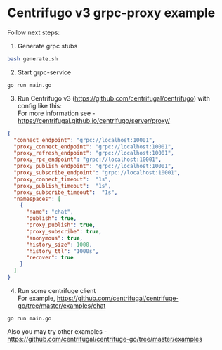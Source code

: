 Centrifugo v3 grpc-proxy example
=======================================

Follow next steps:
1) Generate grpc stubs
```bash
bash generate.sh
```
2) Start grpc-service
```
go run main.go
```
3) Run Centrifugo v3 (https://github.com/centrifugal/centrifugo)
with config like this:  
For more information see - https://centrifugal.github.io/centrifugo/server/proxy/

```json
{
  "connect_endpoint": "grpc://localhost:10001",
  "proxy_connect_endpoint": "grpc://localhost:10001",
  "proxy_refresh_endpoint": "grpc://localhost:10001",
  "proxy_rpc_endpoint": "grpc://localhost:10001",
  "proxy_publish_endpoint": "grpc://localhost:10001",
  "proxy_subscribe_endpoint": "grpc://localhost:10001",
  "proxy_connect_timeout":  "1s",
  "proxy_publish_timeout":  "1s",
  "proxy_subscribe_timeout":  "1s",
  "namespaces": [
    {
      "name": "chat",
      "publish": true,
      "proxy_publish": true,
      "proxy_subscribe": true,
      "anonymous": true,
      "history_size": 1000,
      "history_ttl": "1000s",
      "recover": true
    }
  ]
}
```

4) Run some centrifuge client  
For example, https://github.com/centrifugal/centrifuge-go/tree/master/examples/chat  
```
go run main.go
```
Also you may try other examples - https://github.com/centrifugal/centrifuge-go/tree/master/examples